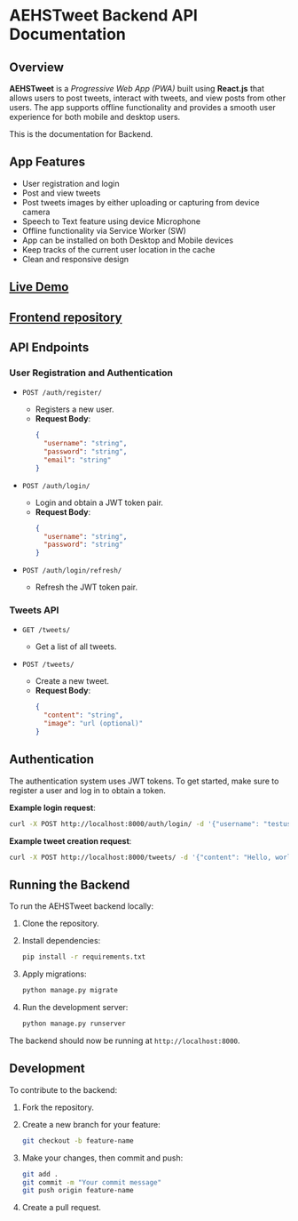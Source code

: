 
# AEHSTweet Backend API Documentation

## Overview

<b>AEHSTweet</b> is a <i>Progressive Web App (PWA)</i> built using <b>React.js</b> that allows users to post tweets, interact with tweets, and view posts from other users. The app supports offline functionality and provides a smooth user experience for both mobile and desktop users.

This is the documentation for Backend.

## App Features
- User registration and login
- Post and view tweets
- Post tweets images by either uploading or capturing from device camera
- Speech to Text feature using device Microphone
- Offline functionality via Service Worker (SW)
- App can be installed on both Desktop and Mobile devices
- Keep tracks of the current user location in the cache
- Clean and responsive design

## <a href="https://aehs-tweet-client.onrender.com/">Live Demo</a>
## <a href='https://github.com/javokhirbek1999/aehs-tweet-client' target='_blank'>Frontend repository</a>

## API Endpoints

### User Registration and Authentication

- `POST /auth/register/`
  - Registers a new user.
  - **Request Body**: 
    ```json
    {
      "username": "string",
      "password": "string",
      "email": "string"
    }
    ```
  
- `POST /auth/login/`
  - Login and obtain a JWT token pair.
  - **Request Body**: 
    ```json
    {
      "username": "string",
      "password": "string"
    }
    ```

- `POST /auth/login/refresh/`
  - Refresh the JWT token pair.

### Tweets API

- `GET /tweets/`
  - Get a list of all tweets.
  
- `POST /tweets/`
  - Create a new tweet.
  - **Request Body**:
    ```json
    {
      "content": "string",
      "image": "url (optional)"
    }
    ```

## Authentication

The authentication system uses JWT tokens. To get started, make sure to register a user and log in to obtain a token.

**Example login request**:

```bash
curl -X POST http://localhost:8000/auth/login/ -d '{"username": "testuser", "password": "testpassword"}' -H "Content-Type: application/json"
```

**Example tweet creation request**:

```bash
curl -X POST http://localhost:8000/tweets/ -d '{"content": "Hello, world!", "image": upload image file}' -H "Authorization: Bearer <JWT_TOKEN>" -H "Content-Type: application/json"
```

## Running the Backend

To run the AEHSTweet backend locally:

1. Clone the repository.
2. Install dependencies:
    ```bash
    pip install -r requirements.txt
    ```

3. Apply migrations:
    ```bash
    python manage.py migrate
    ```

4. Run the development server:
    ```bash
    python manage.py runserver
    ```

The backend should now be running at `http://localhost:8000`.

## Development

To contribute to the backend:

1. Fork the repository.
2. Create a new branch for your feature:
    ```bash
    git checkout -b feature-name
    ```

3. Make your changes, then commit and push:
    ```bash
    git add .
    git commit -m "Your commit message"
    git push origin feature-name
    ```

4. Create a pull request.

